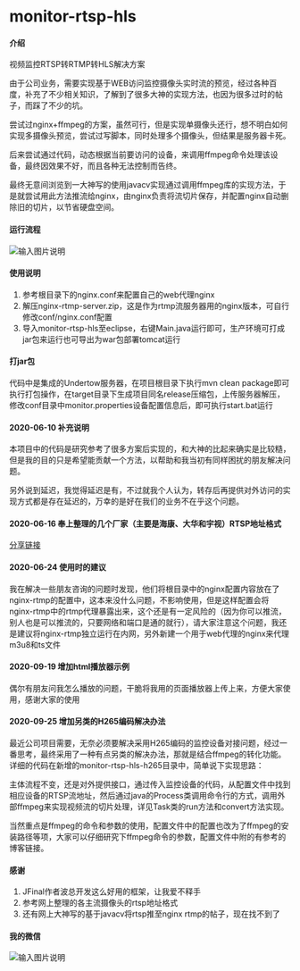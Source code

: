 # monitor-rtsp-hls

#### 介绍
视频监控RTSP转RTMP转HLS解决方案

由于公司业务，需要实现基于WEB访问监控摄像头实时流的预览，经过各种百度，补充了不少相关知识，了解到了很多大神的实现方法，也因为很多过时的帖子，而踩了不少的坑。

尝试过nginx+ffmpeg的方案，虽然可行，但是实现单摄像头还行，想不明白如何实现多摄像头预览，尝试过写脚本，同时处理多个摄像头，但结果是服务器卡死。

后来尝试通过代码，动态根据当前要访问的设备，来调用ffmpeg命令处理该设备，最终因效果不好，而且各种无法控制而告终。

最终无意间浏览到一大神写的使用javacv实现通过调用ffmpeg库的实现方法，于是就尝试用此方法推流给nginx，由nginx负责将流切片保存，并配置nginx自动删除旧的切片，以节省硬盘空间。

#### 运行流程
![输入图片说明](https://images.gitee.com/uploads/images/2020/0324/185845_f351918b_107658.png "Untitled Diagram.png")


#### 使用说明

1.  参考根目录下的nginx.conf来配置自己的web代理nginx
2.  解压nginx-rtmp-server.zip，这是作为rtmp流服务器用的nginx版本，可自行修改conf/nginx.conf配置
3.  导入monitor-rtsp-hls至eclipse，右键Main.java运行即可，生产环境可打成jar包来运行也可导出为war包部署tomcat运行

#### 打jar包

代码中是集成的Undertow服务器，在项目根目录下执行mvn clean package即可执行打包操作，在target目录下生成项目同名release压缩包，上传服务器解压，修改conf目录中monitor.properties设备配置信息后，即可执行start.bat运行

#### 2020-06-10 补充说明

本项目中的代码是研究参考了很多方案后实现的，和大神的比起来确实是比较糙，但是我的目的只是希望能贡献一个方法，以帮助和我当初有同样困扰的朋友解决问题。

另外说到延迟，我觉得延迟是有，不过就我个人认为，转存后再提供对外访问的实现方式都是存在延迟的，万幸的是好在我们的业务不在乎这个问题。

#### 2020-06-16 奉上整理的几个厂家（主要是海康、大华和宇视）RTSP地址格式

[分享链接](https://mubu.com/doc/4IvOBWbQq-P)

#### 2020-06-24 使用时的建议

我在解决一些朋友咨询的问题时发现，他们将根目录中的nginx配置内容放在了nginx-rtmp的配置中，这本来没什么问题，不影响使用，但是这样配置会将nginx-rtmp中的rtmp代理暴露出来，这个还是有一定风险的（因为你可以推流，别人也是可以推流的，只要网络和端口是通的就行），请大家注意这个问题，我还是建议将nginx-rtmp独立运行在内网，另外新建一个用于web代理的nginx来代理m3u8和ts文件

#### 2020-09-19 增加html播放器示例

偶尔有朋友问我怎么播放的问题，干脆将我用的页面播放器上传上来，方便大家使用，感谢大家的使用

#### 2020-09-25 增加另类的H265编码解决办法

最近公司项目需要，无奈必须要解决采用H265编码的监控设备对接问题，经过一番思考，最终采用了一种有点另类的解决办法，那就是结合ffmpeg的转化功能。详细的代码在新增的monitor-rtsp-hls-h265目录中，简单说下实现思路：

主体流程不变，还是对外提供接口，通过传入监控设备的代码，从配置文件中找到相应设备的RTSP流地址，然后通过java的Process类调用命令行的方式，调用外部ffmpeg来实现视频流的切片处理，详见Task类的run方法和convert方法实现。

当然重点是ffmpeg的命令和参数的使用，配置文件中的配置也改为了ffmpeg的安装路径等项，大家可以仔细研究下ffmpeg命令的参数，配置文件中附的有参考的博客链接。

#### 感谢

1.  JFinal作者波总开发这么好用的框架，让我爱不释手
2.  参考网上整理的各主流摄像头的rtsp地址格式
3.  还有网上大神写的基于javacv将rtsp推至nginx rtmp的帖子，现在找不到了

#### 我的微信

![输入图片说明](https://images.gitee.com/uploads/images/2020/0624/185443_1bbd3352_107658.jpeg "微信图片_20200624185319.jpg")